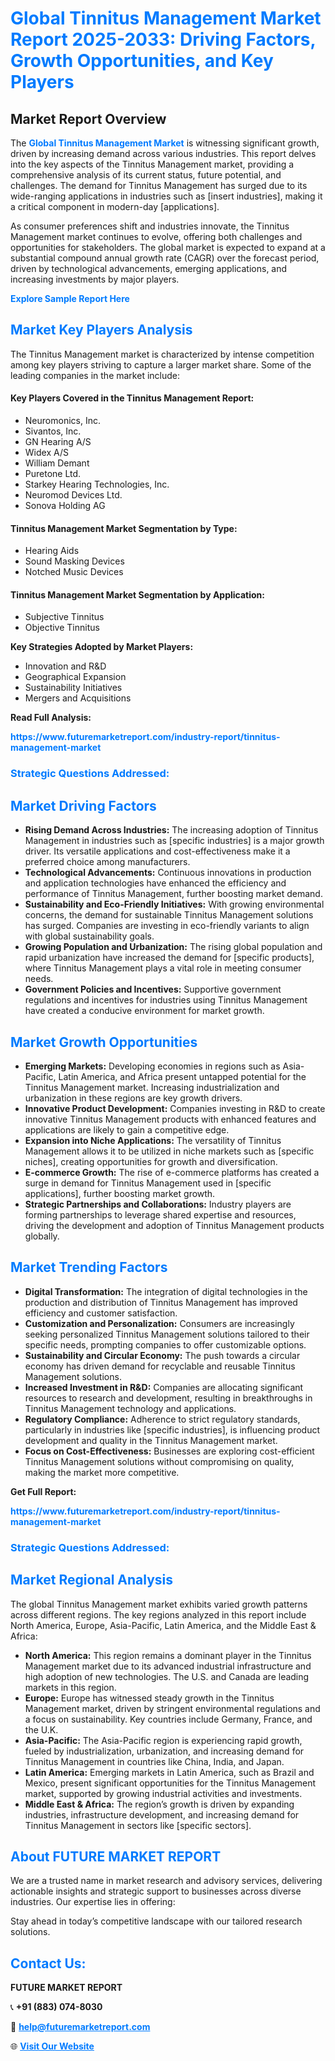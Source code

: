<h1 style="color: #007BFF;">Global Tinnitus Management Market Report 2025-2033: Driving Factors, Growth Opportunities, and Key Players</h1>

<section id="overview">
<h2>Market Report Overview</h2>
<p>The <a href="https://www.futuremarketreport.com/industry-report/tinnitus-management-market" style="color: #007BFF; text-decoration: none;"><strong>Global Tinnitus Management Market</strong></a> is witnessing significant growth, driven by increasing demand across various industries. This report delves into the key aspects of the Tinnitus Management market, providing a comprehensive analysis of its current status, future potential, and challenges. The demand for Tinnitus Management has surged due to its wide-ranging applications in industries such as [insert industries], making it a critical component in modern-day [applications].</p>
<p>As consumer preferences shift and industries innovate, the Tinnitus Management market continues to evolve, offering both challenges and opportunities for stakeholders. The global market is expected to expand at a substantial compound annual growth rate (CAGR) over the forecast period, driven by technological advancements, emerging applications, and increasing investments by major players.</p>
</section>

<section id="overview">
<p><a href="https://www.futuremarketreport.com/request-sample/reportId=61997" style="color: #007BFF; text-decoration: none;"><strong>Explore Sample Report Here</strong></a></p>
</section>

<section id="key-players">
<h2 style="color: #007BFF;">Market Key Players Analysis</h2>
<p>The Tinnitus Management market is characterized by intense competition among key players striving to capture a larger market share. Some of the leading companies in the market include:</p>
<h4>Key Players Covered in the Tinnitus Management Report:</h4>
<ul><li>Neuromonics, Inc.</li><li>Sivantos, Inc.</li><li>GN Hearing A/S</li><li>Widex A/S</li><li>William Demant</li><li>Puretone Ltd.</li><li>Starkey Hearing Technologies, Inc.</li><li>Neuromod Devices Ltd.</li><li>Sonova Holding AG</li></ul>
<h4>Tinnitus Management Market Segmentation by Type:</h4>
<ul><li>Hearing Aids</li><li>Sound Masking Devices</li><li>Notched Music Devices</li></ul>

<h4>Tinnitus Management Market Segmentation by Application:</h4>
<ul><li>Subjective Tinnitus</li><li>Objective Tinnitus</li></ul>
<p><strong>Key Strategies Adopted by Market Players:</strong></p>
<ul>
<li>Innovation and R&D</li>
<li>Geographical Expansion</li>
<li>Sustainability Initiatives</li>
<li>Mergers and Acquisitions</li>
</ul>
</section>

<section>
<p><strong>Read Full Analysis: </strong></p><a href="https://www.futuremarketreport.com/industry-report/tinnitus-management-market" style="color: #007BFF; text-decoration: none;"><strong>https://www.futuremarketreport.com/industry-report/tinnitus-management-market</strong></a>
<h3 style="color: #007BFF;">Strategic Questions Addressed:</h3>
</section>

<section id="driving-factors">
<h2 style="color: #007BFF;">Market Driving Factors</h2>
<ul>
<li><strong>Rising Demand Across Industries:</strong> The increasing adoption of Tinnitus Management in industries such as [specific industries] is a major growth driver. Its versatile applications and cost-effectiveness make it a preferred choice among manufacturers.</li>
<li><strong>Technological Advancements:</strong> Continuous innovations in production and application technologies have enhanced the efficiency and performance of Tinnitus Management, further boosting market demand.</li>
<li><strong>Sustainability and Eco-Friendly Initiatives:</strong> With growing environmental concerns, the demand for sustainable Tinnitus Management solutions has surged. Companies are investing in eco-friendly variants to align with global sustainability goals.</li>
<li><strong>Growing Population and Urbanization:</strong> The rising global population and rapid urbanization have increased the demand for [specific products], where Tinnitus Management plays a vital role in meeting consumer needs.</li>
<li><strong>Government Policies and Incentives:</strong> Supportive government regulations and incentives for industries using Tinnitus Management have created a conducive environment for market growth.</li>
</ul>
</section>

<section id="growth-opportunities">
<h2 style="color: #007BFF;">Market Growth Opportunities</h2>
<ul>
<li><strong>Emerging Markets:</strong> Developing economies in regions such as Asia-Pacific, Latin America, and Africa present untapped potential for the Tinnitus Management market. Increasing industrialization and urbanization in these regions are key growth drivers.</li>
<li><strong>Innovative Product Development:</strong> Companies investing in R&D to create innovative Tinnitus Management products with enhanced features and applications are likely to gain a competitive edge.</li>
<li><strong>Expansion into Niche Applications:</strong> The versatility of Tinnitus Management allows it to be utilized in niche markets such as [specific niches], creating opportunities for growth and diversification.</li>
<li><strong>E-commerce Growth:</strong> The rise of e-commerce platforms has created a surge in demand for Tinnitus Management used in [specific applications], further boosting market growth.</li>
<li><strong>Strategic Partnerships and Collaborations:</strong> Industry players are forming partnerships to leverage shared expertise and resources, driving the development and adoption of Tinnitus Management products globally.</li>
</ul>
</section>

<section id="trending-factors">
<h2 style="color: #007BFF;">Market Trending Factors</h2>
<ul>
<li><strong>Digital Transformation:</strong> The integration of digital technologies in the production and distribution of Tinnitus Management has improved efficiency and customer satisfaction.</li>
<li><strong>Customization and Personalization:</strong> Consumers are increasingly seeking personalized Tinnitus Management solutions tailored to their specific needs, prompting companies to offer customizable options.</li>
<li><strong>Sustainability and Circular Economy:</strong> The push towards a circular economy has driven demand for recyclable and reusable Tinnitus Management solutions.</li>
<li><strong>Increased Investment in R&D:</strong> Companies are allocating significant resources to research and development, resulting in breakthroughs in Tinnitus Management technology and applications.</li>
<li><strong>Regulatory Compliance:</strong> Adherence to strict regulatory standards, particularly in industries like [specific industries], is influencing product development and quality in the Tinnitus Management market.</li>
<li><strong>Focus on Cost-Effectiveness:</strong> Businesses are exploring cost-efficient Tinnitus Management solutions without compromising on quality, making the market more competitive.</li>
</ul>
</section>

<section>
<p><strong>Get Full Report: </strong></p><a href="https://www.futuremarketreport.com/industry-report/tinnitus-management-market" style="color: #007BFF; text-decoration: none;"><strong>https://www.futuremarketreport.com/industry-report/tinnitus-management-market</strong></a>
<h3 style="color: #007BFF;">Strategic Questions Addressed:</h3>
</section>


<section id="regional-analysis">
<h2 style="color: #007BFF;">Market Regional Analysis</h2>
<p>The global Tinnitus Management market exhibits varied growth patterns across different regions. The key regions analyzed in this report include North America, Europe, Asia-Pacific, Latin America, and the Middle East & Africa:</p>
<ul>
<li><strong>North America:</strong> This region remains a dominant player in the Tinnitus Management market due to its advanced industrial infrastructure and high adoption of new technologies. The U.S. and Canada are leading markets in this region.</li>
<li><strong>Europe:</strong> Europe has witnessed steady growth in the Tinnitus Management market, driven by stringent environmental regulations and a focus on sustainability. Key countries include Germany, France, and the U.K.</li>
<li><strong>Asia-Pacific:</strong> The Asia-Pacific region is experiencing rapid growth, fueled by industrialization, urbanization, and increasing demand for Tinnitus Management in countries like China, India, and Japan.</li>
<li><strong>Latin America:</strong> Emerging markets in Latin America, such as Brazil and Mexico, present significant opportunities for the Tinnitus Management market, supported by growing industrial activities and investments.</li>
<li><strong>Middle East & Africa:</strong> The region’s growth is driven by expanding industries, infrastructure development, and increasing demand for Tinnitus Management in sectors like [specific sectors].</li>
</ul>
</section>

<footer>
<h2 style="color: #007BFF;">About FUTURE MARKET REPORT</h2>
<p>We are a trusted name in market research and advisory services, delivering actionable insights and strategic support to businesses across diverse industries. Our expertise lies in offering:</p>

<p>Stay ahead in today’s competitive landscape with our tailored research solutions.</p>

<h2 style="color: #007BFF;">Contact Us:</h2>
<p><strong>FUTURE MARKET REPORT</strong></p>
<p>📞 <strong>+91 (883) 074-8030</strong></p>
<p>📧 <strong><a href="mailto:help@futuremarketreport.com" style="color: #007BFF;">help@futuremarketreport.com</a></strong></p>
<p>🌐 <strong><a href="https://www.futuremarketreport.com/" style="color: #007BFF;">Visit Our Website</a></strong></p>
</footer>